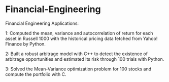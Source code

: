 # Financial-Engineering

Financial Engineering Applications:

1: Computed the mean, variance and autocorrelation of return for each asset in Russell 1000 with the historical pricing data fetched from Yahoo! Finance by Python.

2: Built a robust arbitrage model with C++ to detect the existence of arbitrage opportunities and estimated its risk through 100 trials with Python.

3: Solved the Mean-Variance optimization problem for 100 stocks and compute the portfolio with C.
